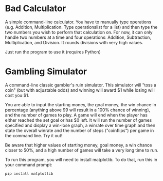 # Bad Calculator
A simple command-line calculator. You have to manually type operations (e.g. Addition, Multiplication. Type operationslist for a list) and then type the two numbers you wish to perform that calculation on. For now, it can only handle two numbers at a time and four operations: Addition, Subtraction, Multiplication, and Division. It rounds divisions with very high values.

Just run the program to use it (requires Python)

# Gambling Simulator
A command-line classic gambler's ruin simulator. This simulator will "toss a coin" (but with adjustable odds) and winning will award $1 while losing will cost you $1. 

You are able to input the starting money, the goal money, the win chance in percentage (anything above 99 will result in a 100% chance of winning), and the number of games to play. A game will end when the player has either reached the set goal or has $0 left. It will run the number of games specified and display a win-lose graph, a winrate over time graph and then state the overall winrate and the number of steps ("coinflips") per game in the command line. Try it out!

Be aware that higher values of starting money, goal money, a win chance closer to 50%, and a high number of games will take a very long time to run.

To run this program, you will need to install matplotlib. To do that, run this in your command prompt:
```
pip install matplotlib
```
